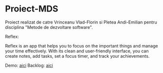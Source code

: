 # Proiect-MDS

Proiect realizat de catre Vrinceanu Vlad-Florin si Pletea Andi-Emilian pentru disciplina "Metode de dezvoltare software".

Reflex:

Reflex is an app that helps you to focus on the important things and manage your time effectively. With its clean and user-friendly interface, you can create notes, add tasks, set a focus timer, and track your achievements.

Demo: [aici](https://github.com/Proiect-MDS-Flutter-App/Proiect-MDS/blob/main/Demo%20MDS.mp4)
Backlog: [aici](https://github.com/orgs/Proiect-MDS-Flutter-App/projects)
